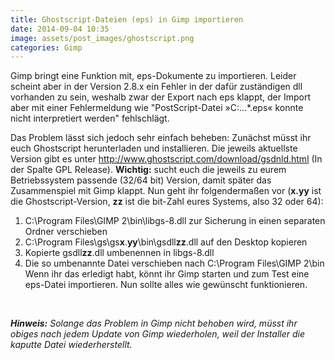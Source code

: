 ```yaml
---
title: Ghostscript-Dateien (eps) in Gimp importieren
date: 2014-09-04 10:35
image: assets/post_images/ghostscript.png
categories: Gimp
---
```


Gimp bringt eine Funktion mit, eps-Dokumente zu importieren. Leider scheint aber in der Version 2.8.x ein Fehler in der dafür zuständigen dll vorhanden zu sein, weshalb zwar der Export nach eps klappt, der Import aber mit einer Fehlermeldung wie "PostScript-Datei »C:\...\*.eps« konnte nicht interpretiert werden" fehlschlägt.

<!--more-->

Das Problem lässt sich jedoch sehr einfach beheben:
Zunächst müsst ihr euch Ghostscript herunterladen und installieren. Die jeweils aktuellste Version gibt es unter http://www.ghostscript.com/download/gsdnld.html (In der Spalte GPL Release). **Wichtig:** sucht euch die jeweils zu eurem Betriebssystem passende (32/64 bit) Version, damit später das Zusammenspiel mit Gimp klappt.
Nun geht ihr folgendermaßen vor (**x.yy** ist die Ghostscript-Version, **zz** ist die bit-Zahl eures Systems, also 32 oder 64):

1.  C:\Program Files\GIMP 2\bin\libgs-8.dll zur Sicherung in einen separaten Ordner verschieben
2.  C:\Program Files\gs\gs**x**.**yy**\bin\gsdll**zz**.dll auf den Desktop kopieren
3.  Kopierte gsdll**zz**.dll umbenennen in libgs-8.dll
4.  Die so umbenannte Datei verschieben nach C:\Program Files\GIMP 2\bin\
Wenn ihr das erledigt habt, könnt ihr Gimp starten und zum Test eine eps-Datei importieren. Nun sollte alles wie gewünscht funktionieren.

&nbsp;

_**Hinweis:** Solange das Problem in Gimp nicht behoben wird, müsst ihr obiges nach jedem Update von Gimp wiederholen, weil der Installer die kaputte Datei wiederherstellt._